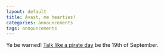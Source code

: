 ```yaml
---
layout: default
title: Avast, me hearties!
categories: announcements
tags: announcements
---
```

Ye be warned! [Talk like a pirate day](http://talklikeapirate.com/) be the 19th of September.

